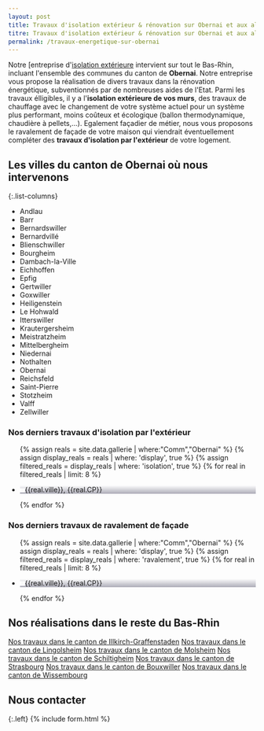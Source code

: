 ```yaml
---
layout: post
title: Travaux d'isolation extérieur & rénovation sur Obernai et aux alentours
titre: Travaux d'isolation extérieur & rénovation sur Obernai et aux alentours
permalink: /travaux-energetique-sur-obernai
---
```

Notre [entreprise d'[isolation extérieure](/isolation-extérieure/) intervient sur tout le Bas-Rhin, incluant l'ensemble des communes du canton de <strong>Obernai</strong>. 
Notre entreprise vous propose la réalisation de divers travaux dans la rénovation énergétique, subventionnés par de nombreuses aides de l'Etat.
Parmi les travaux élligibles, il y a l'<strong>isolation extérieure de vos murs</strong>, des travaux de chauffage avec le changement de votre système actuel pour un système plus performant, moins coûteux et écologique (ballon thermodynamique, chaudière à pellets,...). Egalement façadier de métier, nous vous proposons le ravalement de façade de votre maison qui viendrait éventuellement compléter des <strong>travaux d'isolation par l'extérieur</strong> de votre logement.

## Les villes du canton de Obernai où nous intervenons

{:.list-columns}
- Andlau 
- Barr 
- Bernardswiller 
- Bernardvillé 
- Blienschwiller 
- Bourgheim 
- Dambach-la-Ville 
- Eichhoffen 
- Epfig 
- Gertwiller 
- Goxwiller 
- Heiligenstein 
- Le Hohwald 
- Itterswiller 
- Krautergersheim 
- Meistratzheim 
- Mittelbergheim 
- Niedernai 
- Nothalten 
- Obernai 
- Reichsfeld 
- Saint-Pierre 
- Stotzheim 
- Valff 
- Zellwiller  



### Nos derniers travaux d'isolation par l'extérieur
  <ul class="grid four">
  	{% assign reals = site.data.gallerie | where:"Comm","Obernai" %}
    {% assign display_reals = reals | where: 'display', true %}
    {% assign filtered_reals = display_reals | where: 'isolation', true %}
    {% for real in filtered_reals | limit: 8 %}
      <li class="item-grid realisation" onclick="closebox()" style="background-image: linear-gradient(0deg, rgba(2,0,36,0.3197872899159664) 0%, rgba(255,255,255,0) 100%),url(../assets/images/realisations/{{real.img}});" data-image="{{real.img}}" data-ville="{{real.ville}}" data-cp="{{real.CP}}">
        <img src="../assets/images/realisations/{{real.img}}" alt="travaux de rénovation de façade à {{real.ville}}" style="display: none;">
        <p><img src="../assets/images/icones/map-marker.png" width="10">{{real.ville}}, {{real.CP}}</p>
      </li>
    {% endfor %}
  </ul>

### Nos derniers travaux de ravalement de façade
  <ul class="grid four">
  	{% assign reals = site.data.gallerie | where:"Comm","Obernai" %}
    {% assign display_reals = reals | where: 'display', true %}
    {% assign filtered_reals = display_reals | where: 'ravalement', true %}
    {% for real in filtered_reals | limit: 8 %}
      <li class="item-grid realisation" onclick="closebox()" style="background-image: linear-gradient(0deg, rgba(2,0,36,0.3197872899159664) 0%, rgba(255,255,255,0) 100%),url(../assets/images/realisations/{{real.img}});" data-image="{{real.img}}" data-ville="{{real.ville}}" data-cp="{{real.CP}}">
        <img src="../assets/images/realisations/{{real.img}}" alt="travaux de rénovation de façade à {{real.ville}}" style="display: none;">
        <p><img src="../assets/images/icones/map-marker.png" width="10">{{real.ville}}, {{real.CP}}</p>
      </li>
    {% endfor %}
  </ul>

## Nos réalisations dans le reste du Bas-Rhin
[Nos travaux dans le canton de Illkirch-Graffenstaden](/travaux-energetique-sur-illkirch-graffenstaden)
[Nos travaux dans le canton de Lingolsheim](/travaux-energetique-sur-lingolsheim)
[Nos travaux dans le canton de Molsheim](/travaux-energetique-sur-molsheim)
[Nos travaux dans le canton de Schiltigheim](/travaux-energetique-sur-schiltigheim)
[Nos travaux dans le canton de Strasbourg](/travaux-energetique-sur-strasbourg)
[Nos travaux dans le canton de Bouxwiller](/travaux-energetique-sur-bouxwiller)
[Nos travaux dans le canton de Wissembourg](/travaux-energetique-sur-wissembourg)
## Nous contacter
{:.left}
{% include form.html %}